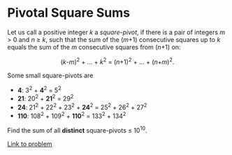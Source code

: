 # Pivotal Square Sums

<p>Let us call a positive integer <var>k</var> a <var>square-pivot</var>, if there is a pair of integers <var>m</var> &gt; 0 and <var>n</var> ≥ <var>k</var>, such that the sum of the (<var>m</var>+1) consecutive squares up to <var>k</var> equals the sum of the <var>m</var> consecutive squares from (<var>n</var>+1) on:</p>
<div align="center">
(<var>k</var>-<var>m</var>)<sup>2</sup> + ... + <var>k</var><sup>2</sup> = (<var>n</var>+1)<sup>2</sup> + ... + (<var>n</var>+<var>m</var>)<sup>2</sup>.</div>

<p>Some small square-pivots are
</p><ul><li><b>4</b>: 3<sup>2</sup> + <b>4</b><sup>2</sup>
 = 5<sup>2</sup></li>
<li><b>21</b>: 20<sup>2</sup> + <b>21</b><sup>2</sup> = 29<sup>2</sup></li>
<li><b>24</b>: 21<sup>2</sup> + 22<sup>2</sup> + 23<sup>2</sup> + <b>24</b><sup>2</sup> = 25<sup>2</sup> + 26<sup>2</sup> + 27<sup>2</sup></li>
<li><b>110</b>: 108<sup>2</sup> + 109<sup>2</sup> + <b>110</b><sup>2</sup> = 133<sup>2</sup> + 134<sup>2</sup></li></ul><p>Find the sum of all <b>distinct</b> square-pivots ≤ 10<sup>10</sup>.</p>

[Link to problem](https://projecteuler.net/problem=261)
